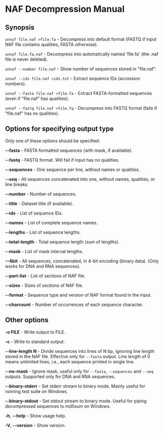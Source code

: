 # NAF Decompression Manual

## Synopsis

`unnaf file.naf >file.fa` - Decompress into default format
(FASTQ if input NAF file contains qualities, FASTA otherwise).

`unnaf file.fa.naf` - Decompress into automatically named 'file.fa' (the .naf file is never deleted).

`unnaf --number file.naf` - Show number of sequences stored in "file.naf".

`unnaf --ids file.naf >ids.txt` - Extract sequence IDs (accession numbers).

`unnaf --fasta file.naf >file.fa` - Extract FASTA-formatted sequences (even if "file.naf" has qualities).

`unnaf --fastq file.naf >file.fq` - Decompress into FASTQ format (fails if "file.naf" has no qualities).

## Options for specifying output type

Only one of these options should be specified:

**--fasta** - FASTA formatted sequences (with mask, if available).

**--fastq** - FASTQ format. Will fail if input has no qualities.

**--sequences** - One sequence per line, without names or qualities.

**--seq** - All sequences concatenated into one, without names, qualities, or line breaks.

**--number** - Number of sequences.

**--title** - Dataset title (if available).

**--ids** - List of sequence IDs.

**--names** - List of complete sequence names.

**--lengths** - List of sequence lengths.

**--total-length** - Total sequence length (sum of lengths).

**--mask** - List of mask interval lengths.

**--4bit** - All sequences, concatenated, in 4-bit encoding (binary data).
(Only works for DNA and RNA sequences).

**--part-list** - List of sections of NAF file.

**--sizes** - Sizes of sections of NAF file.

**--format** - Sequence type and version of NAF format found in the input.

**--charcount** - Number of occurrences of each sequence character.

## Other options

**-o FILE** - Write output to FILE.

**-c** - Write to standard output.

**--line-length N** - Divide sequences into lines of N bp, ignoring line length stored in the NAF file.
Effective only for `--fasta` output. Line length of 0 means unlimited lines, i.e., each sequence printed in single line.

**--no-mask** - Ignore mask, useful only for `--fasta`, `--sequences` and `--seq` outputs.
Supported only for DNA and RNA sequences.

**--binary-stderr** - Set stderr stream to binary mode. Mainly useful for running test suite on Windows.

**--binary-stdout** - Set stdout stream to binary mode. Useful for piping decompressed sequences to md5sum on Windows.

**-h**, **--help** - Show usage help.

**-V**, **--version** - Show version.
